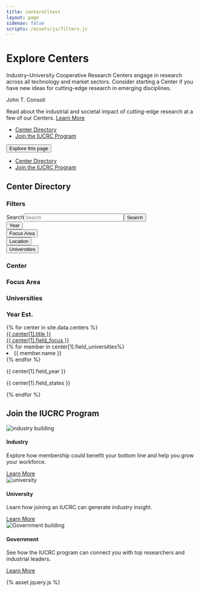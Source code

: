 ```yaml
---
title: centeralltest
layout: page
sidenav: false
scripts: /assets/js/filters.js
---
```


<div class="hero">
  <div id="interiorCarousel" class="carousel slide carousel--interior" data-ride="carousel" data-pause="false" data-interval="false">
    <div class="carousel-inner">
      <div class="carousel-item active">
        <div class="container">
          <div class="carousel__bg" style="background-image: url('/sites/default/files/2020-03/vr.jpg');"></div>
          <div class="carousel__content carousel__content--slant">
            <div class="carousel__text-cta">
              <h1>Explore Centers</h1>
              <p class="carousel__subtitle">Industry–University Cooperative Research Centers engage in research across all technology and market sectors. Consider starting a Center if you have new ideas for cutting-edge research in emerging disciplines.</p>
            </div>
          </div>
        </div>
        <div class="credit__wrapper">
          <p class="credit">John T. Consoli</p>
        </div>
      </div>
    </div>
  </div>
</div>
<div id="interiorCarouselText" class="carousel slide carousel--text carousel--interior" data-ride="carousel" data-pause="false" data-interval="false">
  <div class="carousel-inner">
    <div class="carousel-item active">
      <div class="container">
        <div class="carousel__content">
          <div class="carousel__text-cta">
            <p class="carousel__featured">               
              Read about the industrial and societal impact of cutting-edge research at a few of our Centers.
              <a class="usa-button btn-tertiary" href="/centers/achievements">Learn More</a>
            </p>
          </div>
        </div>
      </div>
    </div>
  </div>
</div>
<div class="stickybits-wrapper">
  <div class="secondary-nav" style="position: sticky;">
    <div class="container">
      <div class="secondary-nav__scrollspy">
        <ul class="nav">
          <li class="nav-item">
            <!-- INTEGRATOR: the href below should match that of the associated heading in the content block -->
            <a class="nav-link" href="#center-directory">Center Directory</a>
          </li>
          <li class="nav-item">
            <!-- INTEGRATOR: the href below should match that of the associated heading in the content block -->
            <a class="nav-link" href="#join-the-iucrc-program">Join the IUCRC Program</a>
          </li>
        </ul>
      </div>
      <div class="dropdown">
        <button class="dropdown-toggle" type="button" id="secondaryNavDropdown" data-toggle="dropdown" aria-haspopup="true" aria-expanded="false">Explore this page</button>
        <div class="dropdown-menu" aria-labelledby="secondaryNavDropdown">
          <ul class="nav">
            <li class="nav-item">
              <!-- INTEGRATOR: the href below should match that of the associated heading in the content block -->
              <a class="nav-link" href="#center-directory">Center Directory</a>
            </li>
            <li class="nav-item">
              <!-- INTEGRATOR: the href below should match that of the associated heading in the content block -->
              <a class="nav-link" href="#join-the-iucrc-program">Join the IUCRC Program</a>
            </li>
          </ul>
        </div>
      </div>
    </div>
  </div>
  <dir></dir>
  <div class="filters">
    <div class="container">
      <h2 id="center-directory"><span class="highlight">Center Directory</span></h2>
      <div class="filters__active">
        <ul>
        </ul>
      </div>
      <div class="row filters__row">
        <div class="col-12 col-lg-3">
          <div class="filters__sidebar">
            <form class=" ">
              <h3>Filters</h3>
              <div class=" usa-label">
                <div class="usa-search usa-search--small" role="search"><label class="usa-sr-only" for="search-field-small">Search</label><input type="text" id="search-fulltext" name="search_api_fulltext" value="" size="30" maxlength="128" class=" usa-input" placeholder="Search"><button class="usa-button" type="submit"><span class="usa-sr-only">Search</span></button></div>
              </div>
              <div class="usa-accordion">
                <div class="filters__section">
                  <button class="usa-accordion__button" aria-expanded="false" aria-controls="section2">Year</button>
                  <div class="usa-accordion__content" id="section2" hidden="">
                    <div class=" usa-label after">
                      <label for="edit-field-year" class="usa-label control-label">After</label>
                      <input type="text" id="edit-field-year" name="field_year" value="" size="30" maxlength="128" class=" usa-input">
                    </div>
                    <div class=" usa-label before">
                      <label for="edit-field-year-1" class="usa-label control-label">Before</label>
                      <input  type="text" id="edit-field-year-1" name="field_year_1" value="" size="30" maxlength="128" class=" usa-input">
                    </div>
                  </div>
                </div>
              </div>
              <div class="usa-accordion">
                <div class="filters__section">
                  <button class="usa-accordion__button" aria-expanded="false" aria-controls="section4">Focus Area</button>
                  <div class="usa-accordion__content usa-accordion__content--scrollable" id="section4" hidden="">
                    <fieldset data-drupal-selector="edit-field-focus" id="edit-field-focus--wrapper" class="fieldgroup      usa-fieldset">
                      <legend class="usa-legend">
                        <span class="usa-sr-only fieldset-legend">Focus</span>
                      </legend>
                      <div class="fieldset-wrapper">
                        <div id="edit-field-focus" class=" "><div class="">
                          <div class=" usa-label      checkbox">
                            <input data-drupal-selector="edit-field-focus-1" type="checkbox" id="edit-field-focus-1" name="field_focus[1]" value="1" class=" usa-checkbox__input advanced-electronics">
                            <label for="edit-field-focus-1" class="usa-checkbox__label control-label option">Advanced Electronics</label>
                          </div>
                          <div class=" usa-label      checkbox">
                            <input data-drupal-selector="edit-field-focus-2" type="checkbox" id="edit-field-focus-2" name="field_focus[2]" value="2" class=" usa-checkbox__input advanced-manufacturing">
                            <label for="edit-field-focus-2" class="usa-checkbox__label control-label option">Advanced Manufacturing</label>
                          </div>
                          <div class=" usa-label      checkbox">
                            <input data-drupal-selector="edit-field-focus-3" type="checkbox" id="edit-field-focus-3" name="field_focus[3]" value="3" class=" usa-checkbox__input advanced-materials">
                            <label for="edit-field-focus-3" class="usa-checkbox__label control-label option">Advanced Materials</label>
                          </div>
                          <div class=" usa-label      checkbox">
                            <input data-drupal-selector="edit-field-focus-4" type="checkbox" id="edit-field-focus-4" name="field_focus[4]" value="4" class=" usa-checkbox__input biotechnology">
                            <label for="edit-field-focus-4" class="usa-checkbox__label control-label option">Biotechnology</label>
                          </div>
                          <div class=" usa-label      checkbox">
                            <input data-drupal-selector="edit-field-focus-5" type="checkbox" id="edit-field-focus-5" name="field_focus[5]" value="5" class=" usa-checkbox__input civil-infrastructure-systems">
                            <label for="edit-field-focus-5" class="usa-checkbox__label control-label option">Civil Infrastructure Systems</label>
                          </div>
                          <div class=" usa-label      checkbox">
                            <input data-drupal-selector="edit-field-focus-6" type="checkbox" id="edit-field-focus-6" name="field_focus[6]" value="6" class=" usa-checkbox__input energy-and-environment">
                            <label for="edit-field-focus-6" class="usa-checkbox__label control-label option">Energy and Environment</label>
                          </div>
                          <div class=" usa-label      checkbox">
                            <input data-drupal-selector="edit-field-focus-7" type="checkbox" id="edit-field-focus-7" name="field_focus[7]" value="7" class=" usa-checkbox__input health-and-safety">
                            <label for="edit-field-focus-7" class="usa-checkbox__label control-label option">Health and Safety</label>
                          </div>
                          <div class=" usa-label      checkbox">
                            <input data-drupal-selector="edit-field-focus-8" type="checkbox" id="edit-field-focus-8" name="field_focus[8]" value="8" class=" usa-checkbox__input in,-communication-and-computing">
                            <label for="edit-field-focus-8" class="usa-checkbox__label control-label option">In, Communication and Computing</label>
                          </div>
                          <div class=" usa-label      checkbox">
                            <input data-drupal-selector="edit-field-focus-9" type="checkbox" id="edit-field-focus-9" name="field_focus[9]" value="9" class=" usa-checkbox__input sensing-and-in">
                            <label for="edit-field-focus-9" class="usa-checkbox__label control-label option">Sensing and In Systems</label>
                          </div>
                          <div class=" usa-label      checkbox">
                            <input data-drupal-selector="edit-field-focus-10" type="checkbox" id="edit-field-focus-10" name="field_focus[10]" value="10" class=" usa-checkbox__input system-design-and-simulation">
                            <label for="edit-field-focus-10" class="usa-checkbox__label control-label option">System Design and Simulation</label>
                          </div>
                        </div>
                      </div>
                    </div>
                  </fieldset>
                </div>
              </div>
            </div>
            <div class="usa-accordion">
              <div class="filters__section">
                <button class="usa-accordion__button" aria-expanded="false" aria-controls="section5">Location</button>
                <div class="usa-accordion__content usa-accordion__content--scrollable" id="section5" hidden="">
                  <fieldset data-drupal-selector="edit-field-states" id="edit-field-states--wrapper" class="fieldgroup      usa-fieldset">
                    <legend class="usa-legend">
                      <span class="usa-sr-only fieldset-legend">States</span>
                    </legend>
                    <div class="fieldset-wrapper">
                      <div id="edit-field-states" class=" "><div class="">
                        <div class=" usa-label      checkbox">
                          <input data-drupal-selector="edit-field-states-280" type="checkbox" id="edit-field-states-280" name="field_states[280]" value="280" class=" usa-checkbox__input ak">
                          <label for="edit-field-states-280" class="usa-checkbox__label control-label option">AK</label>
                        </div>
                        <div class=" usa-label      checkbox">
                          <input data-drupal-selector="edit-field-states-229" type="checkbox" id="edit-field-states-229" name="field_states[229]" value="229" class=" usa-checkbox__input al">
                          <label for="edit-field-states-229" class="usa-checkbox__label control-label option">AL</label>
                        </div>
                        <div class=" usa-label      checkbox">
                          <input data-drupal-selector="edit-field-states-281" type="checkbox" id="edit-field-states-281" name="field_states[281]" value="281" class=" usa-checkbox__input ar">
                          <label for="edit-field-states-281" class="usa-checkbox__label control-label option">AR</label>
                        </div>
                        <div class=" usa-label      checkbox">
                          <input data-drupal-selector="edit-field-states-231" type="checkbox" id="edit-field-states-231" name="field_states[231]" value="231" class=" usa-checkbox__input az">
                          <label for="edit-field-states-231" class="usa-checkbox__label control-label option">AZ</label>
                        </div>
                        <div class=" usa-label      checkbox">
                          <input data-drupal-selector="edit-field-states-233" type="checkbox" id="edit-field-states-233" name="field_states[233]" value="233" class=" usa-checkbox__input ca">
                          <label for="edit-field-states-233" class="usa-checkbox__label control-label option">CA</label>
                        </div>
                        <div class=" usa-label      checkbox">
                          <input data-drupal-selector="edit-field-states-234" type="checkbox" id="edit-field-states-234" name="field_states[234]" value="234" class=" usa-checkbox__input co">
                          <label for="edit-field-states-234" class="usa-checkbox__label control-label option">CO</label>
                        </div>
                        <div class=" usa-label      checkbox">
                          <input data-drupal-selector="edit-field-states-282" type="checkbox" id="edit-field-states-282" name="field_states[282]" value="282" class=" usa-checkbox__input ct">
                          <label for="edit-field-states-282" class="usa-checkbox__label control-label option">CT</label>
                        </div>
                        <div class=" usa-label      checkbox">
                          <input data-drupal-selector="edit-field-states-283" type="checkbox" id="edit-field-states-283" name="field_states[283]" value="283" class=" usa-checkbox__input dc">
                          <label for="edit-field-states-283" class="usa-checkbox__label control-label option">DC</label>
                        </div>
                        <div class=" usa-label      checkbox">
                          <input data-drupal-selector="edit-field-states-236" type="checkbox" id="edit-field-states-236" name="field_states[236]" value="236" class=" usa-checkbox__input de">
                          <label for="edit-field-states-236" class="usa-checkbox__label control-label option">DE</label>
                        </div>
                        <div class=" usa-label      checkbox">
                          <input data-drupal-selector="edit-field-states-237" type="checkbox" id="edit-field-states-237" name="field_states[237]" value="237" class=" usa-checkbox__input fl">
                          <label for="edit-field-states-237" class="usa-checkbox__label control-label option">FL</label>
                        </div>
                        <div class=" usa-label      checkbox">
                          <input data-drupal-selector="edit-field-states-238" type="checkbox" id="edit-field-states-238" name="field_states[238]" value="238" class=" usa-checkbox__input ga">
                          <label for="edit-field-states-238" class="usa-checkbox__label control-label option">GA</label>
                        </div>
                        <div class=" usa-label      checkbox">
                          <input data-drupal-selector="edit-field-states-239" type="checkbox" id="edit-field-states-239" name="field_states[239]" value="239" class=" usa-checkbox__input hi">
                          <label for="edit-field-states-239" class="usa-checkbox__label control-label option">HI</label>
                        </div>
                        <div class=" usa-label      checkbox">
                          <input data-drupal-selector="edit-field-states-243" type="checkbox" id="edit-field-states-243" name="field_states[243]" value="243" class=" usa-checkbox__input ia">
                          <label for="edit-field-states-243" class="usa-checkbox__label control-label option">IA</label>
                        </div>
                        <div class=" usa-label      checkbox">
                          <input data-drupal-selector="edit-field-states-240" type="checkbox" id="edit-field-states-240" name="field_states[240]" value="240" class=" usa-checkbox__input id">
                          <label for="edit-field-states-240" class="usa-checkbox__label control-label option">ID</label>
                        </div>
                        <div class=" usa-label      checkbox">
                          <input data-drupal-selector="edit-field-states-241" type="checkbox" id="edit-field-states-241" name="field_states[241]" value="241" class=" usa-checkbox__input il">
                          <label for="edit-field-states-241" class="usa-checkbox__label control-label option">IL</label>
                        </div>
                        <div class=" usa-label      checkbox">
                          <input data-drupal-selector="edit-field-states-242" type="checkbox" id="edit-field-states-242" name="field_states[242]" value="242" class=" usa-checkbox__input in">
                          <label for="edit-field-states-242" class="usa-checkbox__label control-label option">IN</label>
                        </div>
                        <div class=" usa-label      checkbox">
                          <input data-drupal-selector="edit-field-states-244" type="checkbox" id="edit-field-states-244" name="field_states[244]" value="244" class=" usa-checkbox__input ks">
                          <label for="edit-field-states-244" class="usa-checkbox__label control-label option">KS</label>
                        </div>
                        <div class=" usa-label      checkbox">
                          <input data-drupal-selector="edit-field-states-245" type="checkbox" id="edit-field-states-245" name="field_states[245]" value="245" class=" usa-checkbox__input ky">
                          <label for="edit-field-states-245" class="usa-checkbox__label control-label option">KY</label>
                        </div>
                        <div class=" usa-label      checkbox">
                          <input data-drupal-selector="edit-field-states-246" type="checkbox" id="edit-field-states-246" name="field_states[246]" value="246" class=" usa-checkbox__input la">
                          <label for="edit-field-states-246" class="usa-checkbox__label control-label option">LA</label>
                        </div>
                        <div class=" usa-label      checkbox">
                          <input data-drupal-selector="edit-field-states-249" type="checkbox" id="edit-field-states-249" name="field_states[249]" value="249" class=" usa-checkbox__input ma">
                          <label for="edit-field-states-249" class="usa-checkbox__label control-label option">MA</label>
                        </div>
                        <div class=" usa-label      checkbox">
                          <input data-drupal-selector="edit-field-states-248" type="checkbox" id="edit-field-states-248" name="field_states[248]" value="248" class=" usa-checkbox__input md">
                          <label for="edit-field-states-248" class="usa-checkbox__label control-label option">MD</label>
                        </div>
                        <div class=" usa-label      checkbox">
                          <input data-drupal-selector="edit-field-states-247" type="checkbox" id="edit-field-states-247" name="field_states[247]" value="247" class=" usa-checkbox__input me">
                          <label for="edit-field-states-247" class="usa-checkbox__label control-label option">ME</label>
                        </div>
                        <div class=" usa-label      checkbox">
                          <input data-drupal-selector="edit-field-states-250" type="checkbox" id="edit-field-states-250" name="field_states[250]" value="250" class=" usa-checkbox__input mi">
                          <label for="edit-field-states-250" class="usa-checkbox__label control-label option">MI</label>
                        </div>
                        <div class=" usa-label      checkbox">
                          <input data-drupal-selector="edit-field-states-251" type="checkbox" id="edit-field-states-251" name="field_states[251]" value="251" class=" usa-checkbox__input mn">
                          <label for="edit-field-states-251" class="usa-checkbox__label control-label option">MN</label>
                        </div>
                        <div class=" usa-label      checkbox">
                          <input data-drupal-selector="edit-field-states-253" type="checkbox" id="edit-field-states-253" name="field_states[253]" value="253" class=" usa-checkbox__input mo">
                          <label for="edit-field-states-253" class="usa-checkbox__label control-label option">MO</label>
                        </div>
                        <div class=" usa-label      checkbox">
                          <input data-drupal-selector="edit-field-states-252" type="checkbox" id="edit-field-states-252" name="field_states[252]" value="252" class=" usa-checkbox__input ms">
                          <label for="edit-field-states-252" class="usa-checkbox__label control-label option">MS</label>
                        </div>
                        <div class=" usa-label      checkbox">
                          <input data-drupal-selector="edit-field-states-254" type="checkbox" id="edit-field-states-254" name="field_states[254]" value="254" class=" usa-checkbox__input mt">
                          <label for="edit-field-states-254" class="usa-checkbox__label control-label option">MT</label>
                        </div>
                        <div class=" usa-label      checkbox">
                          <input data-drupal-selector="edit-field-states-261" type="checkbox" id="edit-field-states-261" name="field_states[261]" value="261" class=" usa-checkbox__input nc">
                          <label for="edit-field-states-261" class="usa-checkbox__label control-label option">NC</label>
                        </div>
                        <div class=" usa-label      checkbox">
                          <input data-drupal-selector="edit-field-states-262" type="checkbox" id="edit-field-states-262" name="field_states[262]" value="262" class=" usa-checkbox__input nd">
                          <label for="edit-field-states-262" class="usa-checkbox__label control-label option">ND</label>
                        </div>
                        <div class=" usa-label      checkbox">
                          <input data-drupal-selector="edit-field-states-255" type="checkbox" id="edit-field-states-255" name="field_states[255]" value="255" class=" usa-checkbox__input ne">
                          <label for="edit-field-states-255" class="usa-checkbox__label control-label option">NE</label>
                        </div>
                        <div class=" usa-label      checkbox">
                          <input data-drupal-selector="edit-field-states-257" type="checkbox" id="edit-field-states-257" name="field_states[257]" value="257" class=" usa-checkbox__input nh">
                          <label for="edit-field-states-257" class="usa-checkbox__label control-label option">NH</label>
                        </div>
                        <div class=" usa-label      checkbox">
                          <input data-drupal-selector="edit-field-states-258" type="checkbox" id="edit-field-states-258" name="field_states[258]" value="258" class=" usa-checkbox__input nj">
                          <label for="edit-field-states-258" class="usa-checkbox__label control-label option">NJ</label>
                        </div>
                        <div class=" usa-label      checkbox">
                          <input data-drupal-selector="edit-field-states-259" type="checkbox" id="edit-field-states-259" name="field_states[259]" value="259" class=" usa-checkbox__input nm">
                          <label for="edit-field-states-259" class="usa-checkbox__label control-label option">NM</label>
                        </div>
                        <div class=" usa-label      checkbox">
                          <input data-drupal-selector="edit-field-states-256" type="checkbox" id="edit-field-states-256" name="field_states[256]" value="256" class=" usa-checkbox__input nv">
                          <label for="edit-field-states-256" class="usa-checkbox__label control-label option">NV</label>
                        </div>
                        <div class=" usa-label      checkbox">
                          <input data-drupal-selector="edit-field-states-260" type="checkbox" id="edit-field-states-260" name="field_states[260]" value="260" class=" usa-checkbox__input ny">
                          <label for="edit-field-states-260" class="usa-checkbox__label control-label option">NY</label>
                        </div>
                        <div class=" usa-label      checkbox">
                          <input data-drupal-selector="edit-field-states-263" type="checkbox" id="edit-field-states-263" name="field_states[263]" value="263" class=" usa-checkbox__input oh">
                          <label for="edit-field-states-263" class="usa-checkbox__label control-label option">OH</label>
                        </div>
                        <div class=" usa-label      checkbox">
                          <input data-drupal-selector="edit-field-states-264" type="checkbox" id="edit-field-states-264" name="field_states[264]" value="264" class=" usa-checkbox__input ok">
                          <label for="edit-field-states-264" class="usa-checkbox__label control-label option">OK</label>
                        </div>
                        <div class=" usa-label      checkbox">
                          <input data-drupal-selector="edit-field-states-265" type="checkbox" id="edit-field-states-265" name="field_states[265]" value="265" class=" usa-checkbox__input or">
                          <label for="edit-field-states-265" class="usa-checkbox__label control-label option">OR</label>
                        </div>
                        <div class=" usa-label      checkbox">
                          <input data-drupal-selector="edit-field-states-266" type="checkbox" id="edit-field-states-266" name="field_states[266]" value="266" class=" usa-checkbox__input pa">
                          <label for="edit-field-states-266" class="usa-checkbox__label control-label option">PA</label>
                        </div>
                        <div class=" usa-label      checkbox">
                          <input data-drupal-selector="edit-field-states-267" type="checkbox" id="edit-field-states-267" name="field_states[267]" value="267" class=" usa-checkbox__input ri">
                          <label for="edit-field-states-267" class="usa-checkbox__label control-label option">RI</label>
                        </div>
                        <div class=" usa-label      checkbox">
                          <input data-drupal-selector="edit-field-states-268" type="checkbox" id="edit-field-states-268" name="field_states[268]" value="268" class=" usa-checkbox__input sc">
                          <label for="edit-field-states-268" class="usa-checkbox__label control-label option">SC</label>
                        </div>
                        <div class=" usa-label      checkbox">
                          <input data-drupal-selector="edit-field-states-269" type="checkbox" id="edit-field-states-269" name="field_states[269]" value="269" class=" usa-checkbox__input sd">
                          <label for="edit-field-states-269" class="usa-checkbox__label control-label option">SD</label>
                        </div>
                        <div class=" usa-label      checkbox">
                          <input data-drupal-selector="edit-field-states-270" type="checkbox" id="edit-field-states-270" name="field_states[270]" value="270" class=" usa-checkbox__input tn">
                          <label for="edit-field-states-270" class="usa-checkbox__label control-label option">TN</label>
                        </div>
                        <div class=" usa-label      checkbox">
                          <input data-drupal-selector="edit-field-states-271" type="checkbox" id="edit-field-states-271" name="field_states[271]" value="271" class=" usa-checkbox__input tx">
                          <label for="edit-field-states-271" class="usa-checkbox__label control-label option">TX</label>
                        </div>
                        <div class=" usa-label      checkbox">
                          <input data-drupal-selector="edit-field-states-272" type="checkbox" id="edit-field-states-272" name="field_states[272]" value="272" class=" usa-checkbox__input ut">
                          <label for="edit-field-states-272" class="usa-checkbox__label control-label option">UT</label>
                        </div>
                        <div class=" usa-label      checkbox">
                          <input data-drupal-selector="edit-field-states-274" type="checkbox" id="edit-field-states-274" name="field_states[274]" value="274" class=" usa-checkbox__input va">
                          <label for="edit-field-states-274" class="usa-checkbox__label control-label option">VA</label>
                        </div>
                        <div class=" usa-label      checkbox">
                          <input data-drupal-selector="edit-field-states-273" type="checkbox" id="edit-field-states-273" name="field_states[273]" value="273" class=" usa-checkbox__input vt">
                          <label for="edit-field-states-273" class="usa-checkbox__label control-label option">VT</label>
                        </div>
                        <div class=" usa-label      checkbox">
                          <input data-drupal-selector="edit-field-states-275" type="checkbox" id="edit-field-states-275" name="field_states[275]" value="275" class=" usa-checkbox__input wa">
                          <label for="edit-field-states-275" class="usa-checkbox__label control-label option">WA</label>
                        </div>
                        <div class=" usa-label      checkbox">
                          <input data-drupal-selector="edit-field-states-277" type="checkbox" id="edit-field-states-277" name="field_states[277]" value="277" class=" usa-checkbox__input wi">
                          <label for="edit-field-states-277" class="usa-checkbox__label control-label option">WI</label>
                        </div>
                        <div class=" usa-label      checkbox">
                          <input data-drupal-selector="edit-field-states-276" type="checkbox" id="edit-field-states-276" name="field_states[276]" value="276" class=" usa-checkbox__input wv">
                          <label for="edit-field-states-276" class="usa-checkbox__label control-label option">WV</label>
                        </div>
                        <div class=" usa-label  checkbox">
                          <input type="checkbox" name="wyoming" class="usa-checkbox__input wy">
                          <label for="edit-field-states-278" class="usa-checkbox__label control-label option">WY</label>
                        </div>
                      </div>
                    </div>
                  </div>
                </fieldset>
              </div>
            </div>
          </div>
          <div class="usa-accordion">
            <div class="filters__section">
              <button class="usa-accordion__button" aria-expanded="false" aria-controls="section6">Universities</button>
              <div class="usa-accordion__content usa-accordion__content--scrollable" id="section6" hidden="">
                <fieldset data-drupal-selector="edit-field-universities" id="edit-field-universities--wrapper" class="fieldgroup      usa-fieldset">
                  <legend class="usa-legend">
                    <span class="usa-sr-only fieldset-legend">Universities</span>
                  </legend>
                  <div class="fieldset-wrapper">
                    <div id="edit-field-universities" class=" "><div class="">
                      <div class=" usa-label      checkbox">
                        <input data-drupal-selector="edit-field-universities-11" type="checkbox" id="edit-field-universities-11" name="field_universities[11]" value="11" class=" usa-checkbox__input arizona-state-university">
                        <label for="edit-field-universities-11" class="usa-checkbox__label control-label option">Arizona State University</label>
                      </div>
                      <div class=" usa-label      checkbox">
                        <input data-drupal-selector="edit-field-universities-12" type="checkbox" id="edit-field-universities-12" name="field_universities[12]" value="12" class=" usa-checkbox__input auburn-university">
                        <label for="edit-field-universities-12" class="usa-checkbox__label control-label option">Auburn University</label>
                      </div>
                      <div class=" usa-label      checkbox">
                        <input data-drupal-selector="edit-field-universities-13" type="checkbox" id="edit-field-universities-13" name="field_universities[13]" value="13" class=" usa-checkbox__input ball-state-university">
                        <label for="edit-field-universities-13" class="usa-checkbox__label control-label option">Ball State University</label>
                      </div>
                      <div class=" usa-label      checkbox">
                        <input data-drupal-selector="edit-field-universities-14" type="checkbox" id="edit-field-universities-14" name="field_universities[14]" value="14" class=" usa-checkbox__input binghamton-university">
                        <label for="edit-field-universities-14" class="usa-checkbox__label control-label option">Binghamton University</label>
                      </div>
                      <div class=" usa-label      checkbox">
                        <input data-drupal-selector="edit-field-universities-15" type="checkbox" id="edit-field-universities-15" name="field_universities[15]" value="15" class=" usa-checkbox__input boston-university">
                        <label for="edit-field-universities-15" class="usa-checkbox__label control-label option">Boston University</label>
                      </div>
                      <div class=" usa-label      checkbox">
                        <input data-drupal-selector="edit-field-universities-16" type="checkbox" id="edit-field-universities-16" name="field_universities[16]" value="16" class=" usa-checkbox__input brigham-young-university">
                        <label for="edit-field-universities-16" class="usa-checkbox__label control-label option">Brigham Young University</label>
                      </div>
                      <div class=" usa-label      checkbox">
                        <input data-drupal-selector="edit-field-universities-17" type="checkbox" id="edit-field-universities-17" name="field_universities[17]" value="17" class=" usa-checkbox__input california-institute-of-technology">
                        <label for="edit-field-universities-17" class="usa-checkbox__label control-label option">California Institute of Technology</label>
                      </div>
                      <div class=" usa-label      checkbox">
                        <input data-drupal-selector="edit-field-universities-18" type="checkbox" id="edit-field-universities-18" name="field_universities[18]" value="18" class=" usa-checkbox__input catholic-university-of-america">
                        <label for="edit-field-universities-18" class="usa-checkbox__label control-label option">Catholic University of America</label>
                      </div>
                      <div class=" usa-label      checkbox">
                        <input data-drupal-selector="edit-field-universities-19" type="checkbox" id="edit-field-universities-19" name="field_universities[19]" value="19" class=" usa-checkbox__input children's-hospital-of-philadelphia">
                        <label for="edit-field-universities-19" class="usa-checkbox__label control-label option">Children's Hospital of Philadelphia</label>
                      </div>
                      <div class=" usa-label      checkbox">
                        <input data-drupal-selector="edit-field-universities-20" type="checkbox" id="edit-field-universities-20" name="field_universities[20]" value="20" class=" usa-checkbox__input city-college-of-new-york">
                        <label for="edit-field-universities-20" class="usa-checkbox__label control-label option">City College of New York</label>
                      </div>
                      <div class=" usa-label      checkbox">
                        <input data-drupal-selector="edit-field-universities-21" type="checkbox" id="edit-field-universities-21" name="field_universities[21]" value="21" class=" usa-checkbox__input clarkson-university">
                        <label for="edit-field-universities-21" class="usa-checkbox__label control-label option">Clarkson University</label>
                      </div>
                      <div class=" usa-label      checkbox">
                        <input data-drupal-selector="edit-field-universities-22" type="checkbox" id="edit-field-universities-22" name="field_universities[22]" value="22" class=" usa-checkbox__input clemson-university">
                        <label for="edit-field-universities-22" class="usa-checkbox__label control-label option">Clemson University</label>
                      </div>
                      <div class=" usa-label      checkbox">
                        <input data-drupal-selector="edit-field-universities-23" type="checkbox" id="edit-field-universities-23" name="field_universities[23]" value="23" class=" usa-checkbox__input colorado-school-of-mines">
                        <label for="edit-field-universities-23" class="usa-checkbox__label control-label option">Colorado School of Mines</label>
                      </div>
                      <div class=" usa-label      checkbox">
                        <input data-drupal-selector="edit-field-universities-24" type="checkbox" id="edit-field-universities-24" name="field_universities[24]" value="24" class=" usa-checkbox__input colorado-state-university">
                        <label for="edit-field-universities-24" class="usa-checkbox__label control-label option">Colorado State University</label>
                      </div>
                      <div class=" usa-label      checkbox">
                        <input data-drupal-selector="edit-field-universities-25" type="checkbox" id="edit-field-universities-25" name="field_universities[25]" value="25" class=" usa-checkbox__input columbia-university">
                        <label for="edit-field-universities-25" class="usa-checkbox__label control-label option">Columbia University</label>
                      </div>
                      <div class=" usa-label      checkbox">
                        <input data-drupal-selector="edit-field-universities-26" type="checkbox" id="edit-field-universities-26" name="field_universities[26]" value="26" class=" usa-checkbox__input cornell-university">
                        <label for="edit-field-universities-26" class="usa-checkbox__label control-label option">Cornell University</label>
                      </div>
                      <div class=" usa-label      checkbox">
                        <input data-drupal-selector="edit-field-universities-27" type="checkbox" id="edit-field-universities-27" name="field_universities[27]" value="27" class=" usa-checkbox__input dartmouth-university">
                        <label for="edit-field-universities-27" class="usa-checkbox__label control-label option">Dartmouth University</label>
                      </div>
                      <div class=" usa-label      checkbox">
                        <input data-drupal-selector="edit-field-universities-28" type="checkbox" id="edit-field-universities-28" name="field_universities[28]" value="28" class=" usa-checkbox__input drexel-university">
                        <label for="edit-field-universities-28" class="usa-checkbox__label control-label option">Drexel University</label>
                      </div>
                      <div class=" usa-label      checkbox">
                        <input data-drupal-selector="edit-field-universities-29" type="checkbox" id="edit-field-universities-29" name="field_universities[29]" value="29" class=" usa-checkbox__input dubna-international-university">
                        <label for="edit-field-universities-29" class="usa-checkbox__label control-label option">Dubna International University</label>
                      </div>
                      <div class=" usa-label      checkbox">
                        <input data-drupal-selector="edit-field-universities-30" type="checkbox" id="edit-field-universities-30" name="field_universities[30]" value="30" class=" usa-checkbox__input duke-university">
                        <label for="edit-field-universities-30" class="usa-checkbox__label control-label option">Duke University</label>
                      </div>
                      <div class=" usa-label      checkbox">
                        <input data-drupal-selector="edit-field-universities-31" type="checkbox" id="edit-field-universities-31" name="field_universities[31]" value="31" class=" usa-checkbox__input florida-atlantic-university">
                        <label for="edit-field-universities-31" class="usa-checkbox__label control-label option">Florida Atlantic University</label>
                      </div>
                      <div class=" usa-label      checkbox">
                        <input data-drupal-selector="edit-field-universities-32" type="checkbox" id="edit-field-universities-32" name="field_universities[32]" value="32" class=" usa-checkbox__input florida-international-university">
                        <label for="edit-field-universities-32" class="usa-checkbox__label control-label option">Florida International University</label>
                      </div>
                      <div class=" usa-label      checkbox">
                        <input data-drupal-selector="edit-field-universities-33" type="checkbox" id="edit-field-universities-33" name="field_universities[33]" value="33" class=" usa-checkbox__input george-mason-university">
                        <label for="edit-field-universities-33" class="usa-checkbox__label control-label option">George Mason University</label>
                      </div>
                      <div class=" usa-label      checkbox">
                        <input data-drupal-selector="edit-field-universities-35" type="checkbox" id="edit-field-universities-35" name="field_universities[35]" value="35" class=" usa-checkbox__input georgetown-university">
                        <label for="edit-field-universities-35" class="usa-checkbox__label control-label option">Georgetown University</label>
                      </div>
                      <div class=" usa-label      checkbox">
                        <input data-drupal-selector="edit-field-universities-34" type="checkbox" id="edit-field-universities-34" name="field_universities[34]" value="34" class=" usa-checkbox__input george-washington-university">
                        <label for="edit-field-universities-34" class="usa-checkbox__label control-label option">George Washington University</label>
                      </div>
                      <div class=" usa-label      checkbox">
                        <input data-drupal-selector="edit-field-universities-36" type="checkbox" id="edit-field-universities-36" name="field_universities[36]" value="36" class=" usa-checkbox__input georgia-institute-of-technology">
                        <label for="edit-field-universities-36" class="usa-checkbox__label control-label option">Georgia Institute of Technology</label>
                      </div>
                      <div class=" usa-label      checkbox">
                        <input data-drupal-selector="edit-field-universities-37" type="checkbox" id="edit-field-universities-37" name="field_universities[37]" value="37" class=" usa-checkbox__input harvard-university">
                        <label for="edit-field-universities-37" class="usa-checkbox__label control-label option">Harvard University</label>
                      </div>
                      <div class=" usa-label      checkbox">
                        <input data-drupal-selector="edit-field-universities-38" type="checkbox" id="edit-field-universities-38" name="field_universities[38]" value="38" class=" usa-checkbox__input howard-university">
                        <label for="edit-field-universities-38" class="usa-checkbox__label control-label option">Howard University</label>
                      </div>
                      <div class=" usa-label      checkbox">
                        <input data-drupal-selector="edit-field-universities-39" type="checkbox" id="edit-field-universities-39" name="field_universities[39]" value="39" class=" usa-checkbox__input indiana-university">
                        <label for="edit-field-universities-39" class="usa-checkbox__label control-label option">Indiana University</label>
                      </div>
                      <div class=" usa-label      checkbox">
                        <input data-drupal-selector="edit-field-universities-40" type="checkbox" id="edit-field-universities-40" name="field_universities[40]" value="40" class=" usa-checkbox__input iowa-state-university">
                        <label for="edit-field-universities-40" class="usa-checkbox__label control-label option">Iowa State University</label>
                      </div>
                      <div class=" usa-label      checkbox">
                        <input data-drupal-selector="edit-field-universities-41" type="checkbox" id="edit-field-universities-41" name="field_universities[41]" value="41" class=" usa-checkbox__input johns-hopkins-university">
                        <label for="edit-field-universities-41" class="usa-checkbox__label control-label option">Johns Hopkins University</label>
                      </div>
                      <div class=" usa-label      checkbox">
                        <input data-drupal-selector="edit-field-universities-42" type="checkbox" id="edit-field-universities-42" name="field_universities[42]" value="42" class=" usa-checkbox__input kansas-state-university">
                        <label for="edit-field-universities-42" class="usa-checkbox__label control-label option">Kansas State University</label>
                      </div>
                      <div class=" usa-label      checkbox">
                        <input data-drupal-selector="edit-field-universities-43" type="checkbox" id="edit-field-universities-43" name="field_universities[43]" value="43" class=" usa-checkbox__input katholieke-universiteit-leuven">
                        <label for="edit-field-universities-43" class="usa-checkbox__label control-label option">Katholieke Universiteit Leuven</label>
                      </div>
                      <div class=" usa-label      checkbox">
                        <input data-drupal-selector="edit-field-universities-44" type="checkbox" id="edit-field-universities-44" name="field_universities[44]" value="44" class=" usa-checkbox__input lehigh-university">
                        <label for="edit-field-universities-44" class="usa-checkbox__label control-label option">Lehigh University</label>
                      </div>
                      <div class=" usa-label      checkbox">
                        <input data-drupal-selector="edit-field-universities-45" type="checkbox" id="edit-field-universities-45" name="field_universities[45]" value="45" class=" usa-checkbox__input marquette-university">
                        <label for="edit-field-universities-45" class="usa-checkbox__label control-label option">Marquette University</label>
                      </div>
                      <div class=" usa-label      checkbox">
                        <input data-drupal-selector="edit-field-universities-46" type="checkbox" id="edit-field-universities-46" name="field_universities[46]" value="46" class=" usa-checkbox__input michigan-state-university">
                        <label for="edit-field-universities-46" class="usa-checkbox__label control-label option">Michigan State University</label>
                      </div>
                      <div class=" usa-label      checkbox">
                        <input data-drupal-selector="edit-field-universities-47" type="checkbox" id="edit-field-universities-47" name="field_universities[47]" value="47" class=" usa-checkbox__input michigan-technological-university">
                        <label for="edit-field-universities-47" class="usa-checkbox__label control-label option">Michigan Technological University</label>
                      </div>
                      <div class=" usa-label      checkbox">
                        <input data-drupal-selector="edit-field-universities-48" type="checkbox" id="edit-field-universities-48" name="field_universities[48]" value="48" class=" usa-checkbox__input missouri-university-of-science-&amp;amp;-technology">
                        <label for="edit-field-universities-48" class="usa-checkbox__label control-label option">Missouri University of Science &amp; Technology</label>
                      </div>
                      <div class=" usa-label      checkbox">
                        <input data-drupal-selector="edit-field-universities-49" type="checkbox" id="edit-field-universities-49" name="field_universities[49]" value="49" class=" usa-checkbox__input new-jersey-institute-of-technology">
                        <label for="edit-field-universities-49" class="usa-checkbox__label control-label option">New Jersey Institute of Technology</label>
                      </div>
                      <div class=" usa-label      checkbox">
                        <input data-drupal-selector="edit-field-universities-50" type="checkbox" id="edit-field-universities-50" name="field_universities[50]" value="50" class=" usa-checkbox__input north-carolina-state-university">
                        <label for="edit-field-universities-50" class="usa-checkbox__label control-label option">North Carolina State University</label>
                      </div>
                      <div class=" usa-label      checkbox">
                        <input data-drupal-selector="edit-field-universities-51" type="checkbox" id="edit-field-universities-51" name="field_universities[51]" value="51" class=" usa-checkbox__input north-dakota-state-university">
                        <label for="edit-field-universities-51" class="usa-checkbox__label control-label option">North Dakota State University</label>
                      </div>
                      <div class=" usa-label      checkbox">
                        <input data-drupal-selector="edit-field-universities-52" type="checkbox" id="edit-field-universities-52" name="field_universities[52]" value="52" class=" usa-checkbox__input northeastern-university">
                        <label for="edit-field-universities-52" class="usa-checkbox__label control-label option">Northeastern University</label>
                      </div>
                      <div class=" usa-label      checkbox">
                        <input data-drupal-selector="edit-field-universities-53" type="checkbox" id="edit-field-universities-53" name="field_universities[53]" value="53" class=" usa-checkbox__input northwestern-university">
                        <label for="edit-field-universities-53" class="usa-checkbox__label control-label option">Northwestern University</label>
                      </div>
                      <div class=" usa-label      checkbox">
                        <input data-drupal-selector="edit-field-universities-54" type="checkbox" id="edit-field-universities-54" name="field_universities[54]" value="54" class=" usa-checkbox__input ohio-state-university">
                        <label for="edit-field-universities-54" class="usa-checkbox__label control-label option">Ohio State University</label>
                      </div>
                      <div class=" usa-label      checkbox">
                        <input data-drupal-selector="edit-field-universities-55" type="checkbox" id="edit-field-universities-55" name="field_universities[55]" value="55" class=" usa-checkbox__input ohio-university">
                        <label for="edit-field-universities-55" class="usa-checkbox__label control-label option">Ohio University</label>
                      </div>
                      <div class=" usa-label      checkbox">
                        <input data-drupal-selector="edit-field-universities-56" type="checkbox" id="edit-field-universities-56" name="field_universities[56]" value="56" class=" usa-checkbox__input oregon-state-university">
                        <label for="edit-field-universities-56" class="usa-checkbox__label control-label option">Oregon State University</label>
                      </div>
                      <div class=" usa-label      checkbox">
                        <input data-drupal-selector="edit-field-universities-57" type="checkbox" id="edit-field-universities-57" name="field_universities[57]" value="57" class=" usa-checkbox__input pennsylvania-state-university">
                        <label for="edit-field-universities-57" class="usa-checkbox__label control-label option">Pennsylvania State University</label>
                      </div>
                      <div class=" usa-label      checkbox">
                        <input data-drupal-selector="edit-field-universities-58" type="checkbox" id="edit-field-universities-58" name="field_universities[58]" value="58" class=" usa-checkbox__input purdue-university">
                        <label for="edit-field-universities-58" class="usa-checkbox__label control-label option">Purdue University</label>
                      </div>
                      <div class=" usa-label      checkbox">
                        <input data-drupal-selector="edit-field-universities-59" type="checkbox" id="edit-field-universities-59" name="field_universities[59]" value="59" class=" usa-checkbox__input rice-university">
                        <label for="edit-field-universities-59" class="usa-checkbox__label control-label option">Rice University</label>
                      </div>
                      <div class=" usa-label      checkbox">
                        <input data-drupal-selector="edit-field-universities-60" type="checkbox" id="edit-field-universities-60" name="field_universities[60]" value="60" class=" usa-checkbox__input rutgers-university">
                        <label for="edit-field-universities-60" class="usa-checkbox__label control-label option">Rutgers University</label>
                      </div>
                      <div class=" usa-label      checkbox">
                        <input data-drupal-selector="edit-field-universities-61" type="checkbox" id="edit-field-universities-61" name="field_universities[61]" value="61" class=" usa-checkbox__input rutgers-university,-newark">
                        <label for="edit-field-universities-61" class="usa-checkbox__label control-label option">Rutgers University, Newark</label>
                      </div>
                      <div class=" usa-label      checkbox">
                        <input data-drupal-selector="edit-field-universities-62" type="checkbox" id="edit-field-universities-62" name="field_universities[62]" value="62" class=" usa-checkbox__input southern-illinois-university,-carbondale">
                        <label for="edit-field-universities-62" class="usa-checkbox__label control-label option">Southern Illinois University, Carbondale</label>
                      </div>
                      <div class=" usa-label      checkbox">
                        <input data-drupal-selector="edit-field-universities-63" type="checkbox" id="edit-field-universities-63" name="field_universities[63]" value="63" class=" usa-checkbox__input southern-methodist-university">
                        <label for="edit-field-universities-63" class="usa-checkbox__label control-label option">Southern Methodist University</label>
                      </div>
                      <div class=" usa-label      checkbox">
                        <input data-drupal-selector="edit-field-universities-64" type="checkbox" id="edit-field-universities-64" name="field_universities[64]" value="64" class=" usa-checkbox__input stony-brook-university">
                        <label for="edit-field-universities-64" class="usa-checkbox__label control-label option">Stony Brook University</label>
                      </div>
                      <div class=" usa-label      checkbox">
                        <input data-drupal-selector="edit-field-universities-146" type="checkbox" id="edit-field-universities-146" name="field_universities[146]" value="146" class=" usa-checkbox__input syracuse-university">
                        <label for="edit-field-universities-146" class="usa-checkbox__label control-label option">Syracuse University</label>
                      </div>
                      <div class=" usa-label      checkbox">
                        <input data-drupal-selector="edit-field-universities-65" type="checkbox" id="edit-field-universities-65" name="field_universities[65]" value="65" class=" usa-checkbox__input tampere-university">
                        <label for="edit-field-universities-65" class="usa-checkbox__label control-label option">Tampere University</label>
                      </div>
                      <div class=" usa-label      checkbox">
                        <input data-drupal-selector="edit-field-universities-66" type="checkbox" id="edit-field-universities-66" name="field_universities[66]" value="66" class=" usa-checkbox__input temple-university">
                        <label for="edit-field-universities-66" class="usa-checkbox__label control-label option">Temple University</label>
                      </div>
                      <div class=" usa-label      checkbox">
                        <input data-drupal-selector="edit-field-universities-67" type="checkbox" id="edit-field-universities-67" name="field_universities[67]" value="67" class=" usa-checkbox__input texas-a&amp;amp;m-university">
                        <label for="edit-field-universities-67" class="usa-checkbox__label control-label option">Texas A&amp;M University</label>
                      </div>
                      <div class=" usa-label      checkbox">
                        <input data-drupal-selector="edit-field-universities-68" type="checkbox" id="edit-field-universities-68" name="field_universities[68]" value="68" class=" usa-checkbox__input texas-a&amp;amp;m-university,-central-texas">
                        <label for="edit-field-universities-68" class="usa-checkbox__label control-label option">Texas A&amp;M University, Central Texas</label>
                      </div>
                      <div class=" usa-label      checkbox">
                        <input data-drupal-selector="edit-field-universities-69" type="checkbox" id="edit-field-universities-69" name="field_universities[69]" value="69" class=" usa-checkbox__input texas-tech-university">
                        <label for="edit-field-universities-69" class="usa-checkbox__label control-label option">Texas Tech University</label>
                      </div>
                      <div class=" usa-label      checkbox">
                        <input data-drupal-selector="edit-field-universities-70" type="checkbox" id="edit-field-universities-70" name="field_universities[70]" value="70" class=" usa-checkbox__input university-at-buffalo">
                        <label for="edit-field-universities-70" class="usa-checkbox__label control-label option">University at Buffalo</label>
                      </div>
                      <div class=" usa-label      checkbox">
                        <input data-drupal-selector="edit-field-universities-71" type="checkbox" id="edit-field-universities-71" name="field_universities[71]" value="71" class=" usa-checkbox__input university-of-akron">
                        <label for="edit-field-universities-71" class="usa-checkbox__label control-label option">University of Akron</label>
                      </div>
                      <div class=" usa-label      checkbox">
                        <input data-drupal-selector="edit-field-universities-72" type="checkbox" id="edit-field-universities-72" name="field_universities[72]" value="72" class=" usa-checkbox__input university-of-alabama">
                        <label for="edit-field-universities-72" class="usa-checkbox__label control-label option">University of Alabama</label>
                      </div>
                      <div class=" usa-label      checkbox">
                        <input data-drupal-selector="edit-field-universities-73" type="checkbox" id="edit-field-universities-73" name="field_universities[73]" value="73" class=" usa-checkbox__input university-of-arizona">
                        <label for="edit-field-universities-73" class="usa-checkbox__label control-label option">University of Arizona</label>
                      </div>
                      <div class=" usa-label      checkbox">
                        <input data-drupal-selector="edit-field-universities-74" type="checkbox" id="edit-field-universities-74" name="field_universities[74]" value="74" class=" usa-checkbox__input university-of-arkansas">
                        <label for="edit-field-universities-74" class="usa-checkbox__label control-label option">University of Arkansas</label>
                      </div>
                      <div class=" usa-label      checkbox">
                        <input data-drupal-selector="edit-field-universities-75" type="checkbox" id="edit-field-universities-75" name="field_universities[75]" value="75" class=" usa-checkbox__input university-of-arkansas,-fayetteville">
                        <label for="edit-field-universities-75" class="usa-checkbox__label control-label option">University of Arkansas, Fayetteville</label>
                      </div>
                      <div class=" usa-label      checkbox">
                        <input data-drupal-selector="edit-field-universities-76" type="checkbox" id="edit-field-universities-76" name="field_universities[76]" value="76" class=" usa-checkbox__input university-of-california,-berkeley">
                        <label for="edit-field-universities-76" class="usa-checkbox__label control-label option">University of California, Berkeley</label>
                      </div>
                      <div class=" usa-label      checkbox">
                        <input data-drupal-selector="edit-field-universities-77" type="checkbox" id="edit-field-universities-77" name="field_universities[77]" value="77" class=" usa-checkbox__input university-of-california,-davis">
                        <label for="edit-field-universities-77" class="usa-checkbox__label control-label option">University of California, Davis</label>
                      </div>
                      <div class=" usa-label      checkbox">
                        <input data-drupal-selector="edit-field-universities-78" type="checkbox" id="edit-field-universities-78" name="field_universities[78]" value="78" class=" usa-checkbox__input university-of-california,-irvine">
                        <label for="edit-field-universities-78" class="usa-checkbox__label control-label option">University of California, Irvine</label>
                      </div>
                      <div class=" usa-label      checkbox">
                        <input data-drupal-selector="edit-field-universities-79" type="checkbox" id="edit-field-universities-79" name="field_universities[79]" value="79" class=" usa-checkbox__input university-of-california,-san-diego">
                        <label for="edit-field-universities-79" class="usa-checkbox__label control-label option">University of California, San Diego</label>
                      </div>
                      <div class=" usa-label      checkbox">
                        <input data-drupal-selector="edit-field-universities-80" type="checkbox" id="edit-field-universities-80" name="field_universities[80]" value="80" class=" usa-checkbox__input university-of-california,-san-francisco">
                        <label for="edit-field-universities-80" class="usa-checkbox__label control-label option">University of California, San Francisco</label>
                      </div>
                      <div class=" usa-label      checkbox">
                        <input data-drupal-selector="edit-field-universities-81" type="checkbox" id="edit-field-universities-81" name="field_universities[81]" value="81" class=" usa-checkbox__input university-of-california,-santa-cruz">
                        <label for="edit-field-universities-81" class="usa-checkbox__label control-label option">University of California, Santa Cruz</label>
                      </div>
                      <div class=" usa-label      checkbox">
                        <input data-drupal-selector="edit-field-universities-82" type="checkbox" id="edit-field-universities-82" name="field_universities[82]" value="82" class=" usa-checkbox__input university-of-central-florida">
                        <label for="edit-field-universities-82" class="usa-checkbox__label control-label option">University of Central Florida</label>
                      </div>
                      <div class=" usa-label      checkbox">
                        <input data-drupal-selector="edit-field-universities-83" type="checkbox" id="edit-field-universities-83" name="field_universities[83]" value="83" class=" usa-checkbox__input university-of-cincinnati">
                        <label for="edit-field-universities-83" class="usa-checkbox__label control-label option">University of Cincinnati</label>
                      </div>
                      <div class=" usa-label      checkbox">
                        <input data-drupal-selector="edit-field-universities-84" type="checkbox" id="edit-field-universities-84" name="field_universities[84]" value="84" class=" usa-checkbox__input university-of-colorado,-boulder">
                        <label for="edit-field-universities-84" class="usa-checkbox__label control-label option">University of Colorado, Boulder</label>
                      </div>
                      <div class=" usa-label      checkbox">
                        <input data-drupal-selector="edit-field-universities-85" type="checkbox" id="edit-field-universities-85" name="field_universities[85]" value="85" class=" usa-checkbox__input university-of-connecticut">
                        <label for="edit-field-universities-85" class="usa-checkbox__label control-label option">University of Connecticut</label>
                      </div>
                      <div class=" usa-label      checkbox">
                        <input data-drupal-selector="edit-field-universities-86" type="checkbox" id="edit-field-universities-86" name="field_universities[86]" value="86" class=" usa-checkbox__input university-of-delaware">
                        <label for="edit-field-universities-86" class="usa-checkbox__label control-label option">University of Delaware</label>
                      </div>
                      <div class=" usa-label      checkbox">
                        <input data-drupal-selector="edit-field-universities-87" type="checkbox" id="edit-field-universities-87" name="field_universities[87]" value="87" class=" usa-checkbox__input university-of-denver">
                        <label for="edit-field-universities-87" class="usa-checkbox__label control-label option">University of Denver</label>
                      </div>
                      <div class=" usa-label      checkbox">
                        <input data-drupal-selector="edit-field-universities-88" type="checkbox" id="edit-field-universities-88" name="field_universities[88]" value="88" class=" usa-checkbox__input university-of-florida">
                        <label for="edit-field-universities-88" class="usa-checkbox__label control-label option">University of Florida</label>
                      </div>
                      <div class=" usa-label      checkbox">
                        <input data-drupal-selector="edit-field-universities-89" type="checkbox" id="edit-field-universities-89" name="field_universities[89]" value="89" class=" usa-checkbox__input university-of-georgia">
                        <label for="edit-field-universities-89" class="usa-checkbox__label control-label option">University of Georgia</label>
                      </div>
                      <div class=" usa-label      checkbox">
                        <input data-drupal-selector="edit-field-universities-90" type="checkbox" id="edit-field-universities-90" name="field_universities[90]" value="90" class=" usa-checkbox__input university-of-greenwich">
                        <label for="edit-field-universities-90" class="usa-checkbox__label control-label option">University of Greenwich</label>
                      </div>
                      <div class=" usa-label      checkbox">
                        <input data-drupal-selector="edit-field-universities-145" type="checkbox" id="edit-field-universities-145" name="field_universities[145]" value="145" class=" usa-checkbox__input university-of-hawaii">
                        <label for="edit-field-universities-145" class="usa-checkbox__label control-label option">University of Hawaii</label>
                      </div>
                      <div class=" usa-label      checkbox">
                        <input data-drupal-selector="edit-field-universities-91" type="checkbox" id="edit-field-universities-91" name="field_universities[91]" value="91" class=" usa-checkbox__input university-of-houston">
                        <label for="edit-field-universities-91" class="usa-checkbox__label control-label option">University of Houston</label>
                      </div>
                      <div class=" usa-label      checkbox">
                        <input data-drupal-selector="edit-field-universities-92" type="checkbox" id="edit-field-universities-92" name="field_universities[92]" value="92" class=" usa-checkbox__input university-of-idaho">
                        <label for="edit-field-universities-92" class="usa-checkbox__label control-label option">University of Idaho</label>
                      </div>
                      <div class=" usa-label      checkbox">
                        <input data-drupal-selector="edit-field-universities-94" type="checkbox" id="edit-field-universities-94" name="field_universities[94]" value="94" class=" usa-checkbox__input university-of-illinois,--chicago">
                        <label for="edit-field-universities-94" class="usa-checkbox__label control-label option">University of Illinois,  Chicago</label>
                      </div>
                      <div class=" usa-label      checkbox">
                        <input data-drupal-selector="edit-field-universities-93" type="checkbox" id="edit-field-universities-93" name="field_universities[93]" value="93" class=" usa-checkbox__input university-of-illinois,-springfield">
                        <label for="edit-field-universities-93" class="usa-checkbox__label control-label option">University of Illinois, Springfield</label>
                      </div>
                      <div class=" usa-label      checkbox">
                        <input data-drupal-selector="edit-field-universities-95" type="checkbox" id="edit-field-universities-95" name="field_universities[95]" value="95" class=" usa-checkbox__input university-of-illinois,-urbana-champaign">
                        <label for="edit-field-universities-95" class="usa-checkbox__label control-label option">University of Illinois, Urbana-Champaign</label>
                      </div>
                      <div class=" usa-label      checkbox">
                        <input data-drupal-selector="edit-field-universities-96" type="checkbox" id="edit-field-universities-96" name="field_universities[96]" value="96" class=" usa-checkbox__input university-of-kentucky">
                        <label for="edit-field-universities-96" class="usa-checkbox__label control-label option">University of Kentucky</label>
                      </div>
                      <div class=" usa-label      checkbox">
                        <input data-drupal-selector="edit-field-universities-97" type="checkbox" id="edit-field-universities-97" name="field_universities[97]" value="97" class=" usa-checkbox__input university-of-louisiana,-lafayette">
                        <label for="edit-field-universities-97" class="usa-checkbox__label control-label option">University of Louisiana, Lafayette</label>
                      </div>
                      <div class=" usa-label      checkbox">
                        <input data-drupal-selector="edit-field-universities-98" type="checkbox" id="edit-field-universities-98" name="field_universities[98]" value="98" class=" usa-checkbox__input university-of-louisville">
                        <label for="edit-field-universities-98" class="usa-checkbox__label control-label option">University of Louisville</label>
                      </div>
                      <div class=" usa-label      checkbox">
                        <input data-drupal-selector="edit-field-universities-99" type="checkbox" id="edit-field-universities-99" name="field_universities[99]" value="99" class=" usa-checkbox__input university-of-maine">
                        <label for="edit-field-universities-99" class="usa-checkbox__label control-label option">University of Maine</label>
                      </div>
                      <div class=" usa-label      checkbox">
                        <input data-drupal-selector="edit-field-universities-100" type="checkbox" id="edit-field-universities-100" name="field_universities[100]" value="100" class=" usa-checkbox__input university-of-maryland,-baltimore-county">
                        <label for="edit-field-universities-100" class="usa-checkbox__label control-label option">University of Maryland, Baltimore County</label>
                      </div>
                      <div class=" usa-label      checkbox">
                        <input data-drupal-selector="edit-field-universities-101" type="checkbox" id="edit-field-universities-101" name="field_universities[101]" value="101" class=" usa-checkbox__input university-of-maryland,-college-park">
                        <label for="edit-field-universities-101" class="usa-checkbox__label control-label option">University of Maryland, College Park</label>
                      </div>
                      <div class=" usa-label      checkbox">
                        <input data-drupal-selector="edit-field-universities-102" type="checkbox" id="edit-field-universities-102" name="field_universities[102]" value="102" class=" usa-checkbox__input university-of-massachusetts,-amherst">
                        <label for="edit-field-universities-102" class="usa-checkbox__label control-label option">University of Massachusetts, Amherst</label>
                      </div>
                      <div class=" usa-label      checkbox">
                        <input data-drupal-selector="edit-field-universities-103" type="checkbox" id="edit-field-universities-103" name="field_universities[103]" value="103" class=" usa-checkbox__input university-of-massachusetts,-lowell">
                        <label for="edit-field-universities-103" class="usa-checkbox__label control-label option">University of Massachusetts, Lowell</label>
                      </div>
                      <div class=" usa-label      checkbox">
                        <input data-drupal-selector="edit-field-universities-104" type="checkbox" id="edit-field-universities-104" name="field_universities[104]" value="104" class=" usa-checkbox__input university-of-miami">
                        <label for="edit-field-universities-104" class="usa-checkbox__label control-label option">University of Miami</label>
                      </div>
                      <div class=" usa-label      checkbox">
                        <input data-drupal-selector="edit-field-universities-105" type="checkbox" id="edit-field-universities-105" name="field_universities[105]" value="105" class=" usa-checkbox__input university-of-michigan">
                        <label for="edit-field-universities-105" class="usa-checkbox__label control-label option">University of Michigan</label>
                      </div>
                      <div class=" usa-label      checkbox">
                        <input data-drupal-selector="edit-field-universities-106" type="checkbox" id="edit-field-universities-106" name="field_universities[106]" value="106" class=" usa-checkbox__input university-of-minnesota">
                        <label for="edit-field-universities-106" class="usa-checkbox__label control-label option">University of Minnesota</label>
                      </div>
                      <div class=" usa-label      checkbox">
                        <input data-drupal-selector="edit-field-universities-107" type="checkbox" id="edit-field-universities-107" name="field_universities[107]" value="107" class=" usa-checkbox__input university-of-mississippi">
                        <label for="edit-field-universities-107" class="usa-checkbox__label control-label option">University of Mississippi</label>
                      </div>
                      <div class=" usa-label      checkbox">
                        <input data-drupal-selector="edit-field-universities-108" type="checkbox" id="edit-field-universities-108" name="field_universities[108]" value="108" class=" usa-checkbox__input university-of-missouri">
                        <label for="edit-field-universities-108" class="usa-checkbox__label control-label option">University of Missouri</label>
                      </div>
                      <div class=" usa-label      checkbox">
                        <input data-drupal-selector="edit-field-universities-109" type="checkbox" id="edit-field-universities-109" name="field_universities[109]" value="109" class=" usa-checkbox__input university-of-new-hampshire">
                        <label for="edit-field-universities-109" class="usa-checkbox__label control-label option">University of New Hampshire</label>
                      </div>
                      <div class=" usa-label      checkbox">
                        <input data-drupal-selector="edit-field-universities-110" type="checkbox" id="edit-field-universities-110" name="field_universities[110]" value="110" class=" usa-checkbox__input university-of-north-carolina,-charlotte">
                        <label for="edit-field-universities-110" class="usa-checkbox__label control-label option">University of North Carolina, Charlotte</label>
                      </div>
                      <div class=" usa-label      checkbox">
                        <input data-drupal-selector="edit-field-universities-111" type="checkbox" id="edit-field-universities-111" name="field_universities[111]" value="111" class=" usa-checkbox__input university-of-north-texas">
                        <label for="edit-field-universities-111" class="usa-checkbox__label control-label option">University of North Texas</label>
                      </div>
                      <div class=" usa-label      checkbox">
                        <input data-drupal-selector="edit-field-universities-112" type="checkbox" id="edit-field-universities-112" name="field_universities[112]" value="112" class=" usa-checkbox__input university-of-notre-dame">
                        <label for="edit-field-universities-112" class="usa-checkbox__label control-label option">University of Notre Dame</label>
                      </div>
                      <div class=" usa-label      checkbox">
                        <input data-drupal-selector="edit-field-universities-113" type="checkbox" id="edit-field-universities-113" name="field_universities[113]" value="113" class=" usa-checkbox__input university-of-nottingham">
                        <label for="edit-field-universities-113" class="usa-checkbox__label control-label option">University of Nottingham</label>
                      </div>
                      <div class=" usa-label      checkbox">
                        <input data-drupal-selector="edit-field-universities-114" type="checkbox" id="edit-field-universities-114" name="field_universities[114]" value="114" class=" usa-checkbox__input university-of-oregon">
                        <label for="edit-field-universities-114" class="usa-checkbox__label control-label option">University of Oregon</label>
                      </div>
                      <div class=" usa-label      checkbox">
                        <input data-drupal-selector="edit-field-universities-115" type="checkbox" id="edit-field-universities-115" name="field_universities[115]" value="115" class=" usa-checkbox__input university-of-pennsylvania">
                        <label for="edit-field-universities-115" class="usa-checkbox__label control-label option">University of Pennsylvania</label>
                      </div>
                      <div class=" usa-label      checkbox">
                        <input data-drupal-selector="edit-field-universities-116" type="checkbox" id="edit-field-universities-116" name="field_universities[116]" value="116" class=" usa-checkbox__input university-of-pittsburgh">
                        <label for="edit-field-universities-116" class="usa-checkbox__label control-label option">University of Pittsburgh</label>
                      </div>
                      <div class=" usa-label      checkbox">
                        <input data-drupal-selector="edit-field-universities-117" type="checkbox" id="edit-field-universities-117" name="field_universities[117]" value="117" class=" usa-checkbox__input university-of-rochester">
                        <label for="edit-field-universities-117" class="usa-checkbox__label control-label option">University of Rochester</label>
                      </div>
                      <div class=" usa-label      checkbox">
                        <input data-drupal-selector="edit-field-universities-118" type="checkbox" id="edit-field-universities-118" name="field_universities[118]" value="118" class=" usa-checkbox__input university-of-sheffield-england">
                        <label for="edit-field-universities-118" class="usa-checkbox__label control-label option">University of Sheffield England</label>
                      </div>
                      <div class=" usa-label      checkbox">
                        <input data-drupal-selector="edit-field-universities-119" type="checkbox" id="edit-field-universities-119" name="field_universities[119]" value="119" class=" usa-checkbox__input university-of-south-alabama">
                        <label for="edit-field-universities-119" class="usa-checkbox__label control-label option">University of South Alabama</label>
                      </div>
                      <div class=" usa-label      checkbox">
                        <input data-drupal-selector="edit-field-universities-120" type="checkbox" id="edit-field-universities-120" name="field_universities[120]" value="120" class=" usa-checkbox__input university-of-south-carolina">
                        <label for="edit-field-universities-120" class="usa-checkbox__label control-label option">University of South Carolina</label>
                      </div>
                      <div class=" usa-label      checkbox">
                        <input data-drupal-selector="edit-field-universities-121" type="checkbox" id="edit-field-universities-121" name="field_universities[121]" value="121" class=" usa-checkbox__input university-of-southern-mississippi">
                        <label for="edit-field-universities-121" class="usa-checkbox__label control-label option">University of Southern Mississippi</label>
                      </div>
                      <div class=" usa-label      checkbox">
                        <input data-drupal-selector="edit-field-universities-122" type="checkbox" id="edit-field-universities-122" name="field_universities[122]" value="122" class=" usa-checkbox__input university-of-tennessee,-knoxville">
                        <label for="edit-field-universities-122" class="usa-checkbox__label control-label option">University of Tennessee, Knoxville</label>
                      </div>
                      <div class=" usa-label      checkbox">
                        <input data-drupal-selector="edit-field-universities-123" type="checkbox" id="edit-field-universities-123" name="field_universities[123]" value="123" class=" usa-checkbox__input university-of-texas,-arlington">
                        <label for="edit-field-universities-123" class="usa-checkbox__label control-label option">University of Texas, Arlington</label>
                      </div>
                      <div class=" usa-label      checkbox">
                        <input data-drupal-selector="edit-field-universities-124" type="checkbox" id="edit-field-universities-124" name="field_universities[124]" value="124" class=" usa-checkbox__input university-of-texas,-austin">
                        <label for="edit-field-universities-124" class="usa-checkbox__label control-label option">University of Texas, Austin</label>
                      </div>
                      <div class=" usa-label      checkbox">
                        <input data-drupal-selector="edit-field-universities-125" type="checkbox" id="edit-field-universities-125" name="field_universities[125]" value="125" class=" usa-checkbox__input university-of-texas,-dallas">
                        <label for="edit-field-universities-125" class="usa-checkbox__label control-label option">University of Texas, Dallas</label>
                      </div>
                      <div class=" usa-label      checkbox">
                        <input data-drupal-selector="edit-field-universities-126" type="checkbox" id="edit-field-universities-126" name="field_universities[126]" value="126" class=" usa-checkbox__input university-of-tokyo">
                        <label for="edit-field-universities-126" class="usa-checkbox__label control-label option">University of Tokyo</label>
                      </div>
                      <div class=" usa-label      checkbox">
                        <input data-drupal-selector="edit-field-universities-127" type="checkbox" id="edit-field-universities-127" name="field_universities[127]" value="127" class=" usa-checkbox__input university-of-toledo">
                        <label for="edit-field-universities-127" class="usa-checkbox__label control-label option">University of Toledo</label>
                      </div>
                      <div class=" usa-label      checkbox">
                        <input data-drupal-selector="edit-field-universities-128" type="checkbox" id="edit-field-universities-128" name="field_universities[128]" value="128" class=" usa-checkbox__input university-of-utah">
                        <label for="edit-field-universities-128" class="usa-checkbox__label control-label option">University of Utah</label>
                      </div>
                      <div class=" usa-label      checkbox">
                        <input data-drupal-selector="edit-field-universities-129" type="checkbox" id="edit-field-universities-129" name="field_universities[129]" value="129" class=" usa-checkbox__input university-of-virginia">
                        <label for="edit-field-universities-129" class="usa-checkbox__label control-label option">University of Virginia</label>
                      </div>
                      <div class=" usa-label      checkbox">
                        <input data-drupal-selector="edit-field-universities-130" type="checkbox" id="edit-field-universities-130" name="field_universities[130]" value="130" class=" usa-checkbox__input university-of-washington">
                        <label for="edit-field-universities-130" class="usa-checkbox__label control-label option">University of Washington</label>
                      </div>
                      <div class=" usa-label      checkbox">
                        <input data-drupal-selector="edit-field-universities-131" type="checkbox" id="edit-field-universities-131" name="field_universities[131]" value="131" class=" usa-checkbox__input university-of-waterloo">
                        <label for="edit-field-universities-131" class="usa-checkbox__label control-label option">University of Waterloo</label>
                      </div>
                      <div class=" usa-label      checkbox">
                        <input data-drupal-selector="edit-field-universities-132" type="checkbox" id="edit-field-universities-132" name="field_universities[132]" value="132" class=" usa-checkbox__input university-of-wisconsin,-madison">
                        <label for="edit-field-universities-132" class="usa-checkbox__label control-label option">University of Wisconsin, Madison</label>
                      </div>
                      <div class=" usa-label      checkbox">
                        <input data-drupal-selector="edit-field-universities-133" type="checkbox" id="edit-field-universities-133" name="field_universities[133]" value="133" class=" usa-checkbox__input university-of-wisconsin,-milwaukee">
                        <label for="edit-field-universities-133" class="usa-checkbox__label control-label option">University of Wisconsin, Milwaukee</label>
                      </div>
                      <div class=" usa-label      checkbox">
                        <input data-drupal-selector="edit-field-universities-134" type="checkbox" id="edit-field-universities-134" name="field_universities[134]" value="134" class=" usa-checkbox__input univesity-of-alabama,-birmingham">
                        <label for="edit-field-universities-134" class="usa-checkbox__label control-label option">Univesity of Alabama, Birmingham</label>
                      </div>
                      <div class=" usa-label      checkbox">
                        <input data-drupal-selector="edit-field-universities-135" type="checkbox" id="edit-field-universities-135" name="field_universities[135]" value="135" class=" usa-checkbox__input villanova-university">
                        <label for="edit-field-universities-135" class="usa-checkbox__label control-label option">Villanova University</label>
                      </div>
                      <div class=" usa-label      checkbox">
                        <input data-drupal-selector="edit-field-universities-136" type="checkbox" id="edit-field-universities-136" name="field_universities[136]" value="136" class=" usa-checkbox__input virginia-commonwealth-university">
                        <label for="edit-field-universities-136" class="usa-checkbox__label control-label option">Virginia Commonwealth University</label>
                      </div>
                      <div class=" usa-label      checkbox">
                        <input data-drupal-selector="edit-field-universities-137" type="checkbox" id="edit-field-universities-137" name="field_universities[137]" value="137" class=" usa-checkbox__input virginia-institute-of-marine-science">
                        <label for="edit-field-universities-137" class="usa-checkbox__label control-label option">Virginia Institute of Marine Science</label>
                      </div>
                      <div class=" usa-label      checkbox">
                        <input data-drupal-selector="edit-field-universities-138" type="checkbox" id="edit-field-universities-138" name="field_universities[138]" value="138" class=" usa-checkbox__input virginia-polytechnic-institute-and-state-university">
                        <label for="edit-field-universities-138" class="usa-checkbox__label control-label option">Virginia Polytechnic Institute and State University</label>
                      </div>
                      <div class=" usa-label      checkbox">
                        <input data-drupal-selector="edit-field-universities-139" type="checkbox" id="edit-field-universities-139" name="field_universities[139]" value="139" class=" usa-checkbox__input washington-state-university">
                        <label for="edit-field-universities-139" class="usa-checkbox__label control-label option">Washington State University</label>
                      </div>
                      <div class=" usa-label      checkbox">
                        <input data-drupal-selector="edit-field-universities-140" type="checkbox" id="edit-field-universities-140" name="field_universities[140]" value="140" class=" usa-checkbox__input wayne-state-university">
                        <label for="edit-field-universities-140" class="usa-checkbox__label control-label option">Wayne State University</label>
                      </div>
                      <div class=" usa-label      checkbox">
                        <input data-drupal-selector="edit-field-universities-141" type="checkbox" id="edit-field-universities-141" name="field_universities[141]" value="141" class=" usa-checkbox__input west-virginia-university">
                        <label for="edit-field-universities-141" class="usa-checkbox__label control-label option">West Virginia University</label>
                      </div>
                      <div class=" usa-label      checkbox">
                        <input data-drupal-selector="edit-field-universities-142" type="checkbox" id="edit-field-universities-142" name="field_universities[142]" value="142" class=" usa-checkbox__input wichita-state-university">
                        <label for="edit-field-universities-142" class="usa-checkbox__label control-label option">Wichita State University</label>
                      </div>
                      <div class=" usa-label      checkbox">
                        <input data-drupal-selector="edit-field-universities-143" type="checkbox" id="edit-field-universities-143" name="field_universities[143]" value="143" class=" usa-checkbox__input worcester-polytechnic-institute">
                        <label for="edit-field-universities-143" class="usa-checkbox__label control-label option">Worcester Polytechnic Institute</label>
                      </div>
                      <div class=" usa-label      checkbox">
                        <input data-drupal-selector="edit-field-universities-144" type="checkbox" id="edit-field-universities-144" name="field_universities[144]" value="144" class=" usa-checkbox__input wright-state-university">
                        <label for="edit-field-universities-144" class="usa-checkbox__label control-label option">Wright State University</label>
                      </div>
                    </div>
                  </div>
                </div>
              </fieldset>
            </div>
          </div>
        </div>
      </form>
    </div>
  </div>
  <div class="col-12 col-lg-9">
    <div class="filters__results">
      <div class="alternating-list">
        <div class="alternating-list__row-wrapper">
          <div class="alternating-list__row">
            <div class="row">
              <div class="col-12 col-lg-4 alternating-list__col">
                <h3>Center</h3>
              </div>
              <div class="col-12 col-lg-3 alternating-list__col">
                <h3>Focus Area</h3>
              </div>
              <div class="col-12 col-lg-3 alternating-list__col">
                <h3>Universities</h3>
              </div>
              <div class="col-12 col-lg-2 alternating-list__col">
                <h3>Year Est.</h3>
              </div>
            </div>
          </div>
          {% for center in site.data.centers %}
          <div class="alternating-list__row centers">
            <div class="row">
              <div class="col-12 col-lg-4 alternating-list__col title">
                <a href="{{ site.baseurl }}/centers/{{ center[1].url }}" hreflang="en">{{ center[1].title }}</a>
              </div>
              <div class="col-12 col-lg-3 alternating-list__col focus">
                <a href="#" hreflang="en">{{ center[1].field_focus }}</a>
              </div>
              <div class="col-12 col-lg-3 alternating-list__col universities">
                {% for member in center[1].field_universities%}
                <li>{{ member.name }}</li>
                {% endfor %}
              </div>
              <div class="col-12 col-lg-2 alternating-list__col year">
                <p class="alternating-list__date">
                  {{ center[1].field_year }}
                </p>
              </div>
              <div class="col-12 col-lg-2 alternating-list__col location">
                <p class="alternating-list__date">
                  {{ center[1].field_states }}
                </p>
              </div>
            </div>
          </div>
          {% endfor %}
        </div>
      </div>
    </div>
  </div>
</div>
<div class="three-column-cta three-column-cta--bg">
  <div class="container">
    <h2 id="join-the-iucrc-program"><span class="highlight"> Join the IUCRC Program</span></h2>
    <div class="three-column-cta__desc"><p></p></div>
    <div class="row three-column-cta__row">
      <div class="paragraph col-12 col-md-6 col-lg-4 three-column-cta__single paragraph--type--three-column-cta paragraph--view-mode--default">
        <img src="{{ site.baseurl }}/visuals/css-assets/industry.svg" alt="industry building">
        <div class="three-column-cta__content">
          <h4>Industry</h4>
          <p>Explore how membership could benefit your bottom line and help you grow your workforce.</p>
          <a class="usa-button btn-primary" href="/industry">Learn More</a>
        </div>
      </div>
      <div class="paragraph col-12 col-md-6 col-lg-4 three-column-cta__single paragraph--type--three-column-cta paragraph--view-mode--default">
        <img src="{{ site.baseurl }}/visuals/css-assets/universities.svg" alt="university">
        <div class="three-column-cta__content">
          <h4>University</h4>
          <p>Learn how joining an IUCRC can generate industry insight.</p>
          <a class="usa-button btn-primary" href="/universities">Learn More</a>
        </div>
      </div>
      <div class="paragraph col-12 col-md-6 col-lg-4 three-column-cta__single paragraph--type--three-column-cta paragraph--view-mode--default">
        <img src="{{ site.baseurl }}/visuals/css-assets/government.svg" alt="Government building">
        <div class="three-column-cta__content">
          <h4>Government</h4>
          <p>See how the IUCRC program can connect you with top researchers and industrial leaders.</p>
          <a class="usa-button btn-primary" href="/government">Learn More</a>
        </div>
      </div>
    </div>
  </div>
</div>
</div>
</div>
</div>


{% asset jquery.js %}

<script>
  //michael script
  $(document).ready(function(){
  var filterHeaders=[];
  var filterHeadersText=[];
  var filterHeadersInput=[];
  var filterHeadersInputText=[];
  var tags;

$centers = {{ site.data.centers | jsonify }};
$awards = {{ site.data.award_data | jsonify }};

var group_to_values = $awards.reduce(function (obj, item) {
    obj[item.field_centeracronym] = obj[item.field_centeracronym] || [];
    obj[item.field_centeracronym].push(item);
    return obj;
}, {});

var $awards2 = Object.keys(group_to_values).map(function (key) {
    return {field_centeracronym: key, data: group_to_values[key]};
});

if($(".filters__results").length > 0) {
  //adds filter tags
    var tags = false;
    for ( var i = 0, l = filterHeadersInput.length; i < l; i++ ) {
      tags = true;
      $('.filters__active ul').append("<li class='inputtrigger' triggerinput='"+ filterHeadersInput[i] + "'>" + filterHeadersInputText[i] + "</li>");
    }

    for ( var i = 0, l = filterHeaders.length; i < l; i++ ) {  
      tags = true;
      $('.filters__active ul').append("<li class='trigger' trigger='"+ filterHeaders[i] + "'>" + filterHeadersText[i] + "</li>");
    }
    if(tags)
    {
      //add the clear all tag.
      $('.filters__active ul').append("<li class='clearall'>Clear All</li>");
    }

    $('.views-exposed-form .usa-search--small button.usa-button').click(function(e){
      e.preventDefault();
      $(".js-form-submit").first().click();
    });

  $('.filters__active li.clearall').click(function() {      
      $( "input" ).val('');
      $("input:checkbox").prop('checked', false);
      $(".js-form-submit").first().click();
    });
  $('.filters__active li.inputtrigger').each(function() {      
      var id = $(this).attr("triggerinput");  
      $(this).click(function() {
        $( "input[id^=" + id +"]").val('');
        $(".js-form-submit").first().click();
      });
    });
  $('.filters__active li.trigger').each(function() {      
      var id = $(this).attr("trigger");  
      $(this).click(function() {
        $( "input[id^=" + id +"]").first().click();
        $(".js-form-submit").first().click();
      });
    });

    filterHeaders = [];
    filterHeadersText = [];
    filterHeadersInput = [];
    filterHeadersInputText = [];

  function createTags() {
      var dataLayer = [];
      filterHeaders = [];
      filterHeadersText = [];
      filterHeadersInput = [];
      filterHeadersInputText = [];
      if($("#edit-field-year" ).val()) {
        filterHeadersInput.push("edit-field-year");
        filterHeadersInputText.push("After: " + $("#edit-field-year" ).val());

        dataLayer.push({
          'event': 'directory_search', 
          'tag': "After: " + $("#edit-field-year" ).val(),
        });
      }
      if($("#edit-field-year-1" ).val()) {
        filterHeadersInput.push("edit-field-year-1");
        filterHeadersInputText.push("After: " + $("#edit-field-year-1" ).val());

        dataLayer.push({
          'event': 'directory_search', 
          'tag': "After: " + $("#edit-field-year-1" ).val(),
        });
      }
      if($('#search-fulltext').val()) {
        console.log("searching fulltext");
        filterHeadersInput.push("search-fulltext");
        filterHeadersInputText.push( "Search: " + $('#search-fulltext').val());
        console.log(filterHeadersInputText);

        dataLayer.push({
          'event': 'directory_search', 
          'tag': "Search: " + $('#search-fulltext').val(),
        });
      }
      
      $( "input[type='checkbox']" ).each(function() {
        //go through the entire list, check what's checked, add it to the array.
        if($(this).is(":checked")) {
          filterHeaders.push($(this).attr("id"));
          filterHeadersText.push($(this).parent().find('label').html());
          dataLayer.push({
            'event': 'directory_search', 
            'tag': $(this).parent().find('label').html(),
          });
        }

        //console.log(dataLayer)
      });
      $('.filters__active ul').empty();
      for ( var i = 0, l = filterHeadersInput.length; i < l; i++ ) {
        tags = true;
        $('.filters__active ul').append("<li class='inputtrigger' triggerinput='"+ filterHeadersInput[i] + "'>" + filterHeadersInputText[i] + "</li>");
      }

      for ( var i = 0, l = filterHeaders.length; i < l; i++ ) {  
        tags = true;
        $('.filters__active ul').append("<li class='trigger' trigger='"+ filterHeaders[i] + "'>" + filterHeadersText[i] + "</li>");
      }
      if(tags)
      {
        //add the clear all tag.
        $('.filters__active ul').append("<li class='clearall'>Clear All</li>");
        //clearing button
        $('.filters__active li.clearall').click(function() {      
            $( "input" ).val('');
            $("input:checkbox").prop('checked', false);
            filterAll();
          });
      }
        $('.filters__active li.inputtrigger').each(function() {      
          var id = $(this).attr("triggerinput");  
          $(this).click(function() {
            $( "input[id^=" + id +"]").val('');
              filterAll();
          });
        });

        $('.filters__active li.trigger').each(function() {      
          var id = $(this).attr("trigger");  
          $(this).click(function() {
            $( "input[id^=" + id +"]").first().click();
              filterAll();
          });
        });
    }

    

  //actual filtering code
   //filter on name

  $rows = $(".filters__results .centers .row:visible");
    $input = $('#search-fulltext');
  $($input).keyup(function () {
      
    filterAll();
  });
  $year1 = $(".after input");
  $year2 = $(".before input");

  $($year1).keyup(function () {
      
    filterAll();
  });


  $($year2).keyup(function () {
      
    filterAll();
  });
  $focuses = $("#edit-field-focus input");
  $universities = $("#edit-field-universities input");
  $locations = $("#edit-field-states input");

  $($focuses).change(function () {
    filterAll();
  });

  $($locations).change(function () {
    filterAll();
  });

  $($universities).change(function () {
    filterAll();
  });
  function filterAll(){
    tags = false;
    $(".filters__results .centers ").show();

    $rows = $(".filters__results .centers:visible");
      
      $filter = $input.val().toUpperCase();
      //search centers for text
      $count = 0;
      $.each( $centers, function( index ) {

        console.log( index + ": " + ": " + $filter );
        if (this.title.toUpperCase().indexOf($filter) >= 0 || this.field_overview.toUpperCase().indexOf($filter) >= 0 || this.field_research_focus.toUpperCase().indexOf($filter) >= 0) {
          console.log("fulltext filter works");
        }
        else
        {

          $acro = this.field_acronym;
          $award_searched = false;
          $.each($awards2, function(index, el) {
              
            if(el.field_centeracronym.toUpperCase() == $acro.toUpperCase())
            { 
              $.each(el.data, function(i, l){
                console.log("hwoaol" + l.field_awardabstractText.toUpperCase() + " " + l.field_awardabstractText.toUpperCase().indexOf($filter));
                if ( l.field_awardabstractText.toUpperCase().indexOf($filter) >= 0 ) {
                  console.log(l.field_centeracronym + " fulltext filter works for awards");
                  $award_searched = true;
                }
              });
              return
            }
          });
          if(!$award_searched)
            $($(".filters__results .centers")[$count]).hide();
        }
        $count++;
    });
      //search awards for text
      /*
      $.each($rows, function(i, val){
          $name = $(val).find(".title").text();
          console.log($name.toUpperCase() + " " + $filter);
          if ($name.toUpperCase().indexOf($filter) >= 0) 
              $(val).show();
          else
              $(val).hide();
      });
      */
      if(parseInt($year1.val())>0)
      {
        $rows = $(".filters__results .centers:visible");
        $filter = $year1.val();
        $.each($rows, function(i, val){
            $year = $(val).find(".year").text();
            console.log($year+ " " + $filter + ($year >= $filter));
            if (parseInt($year) >= parseInt($filter)) 
                $(val).show();
            else
                $(val).hide();
      });
    }

      if(parseInt($year2.val())>0)
      {
        $rows = $(".filters__results .centers:visible");
      $filter = $year2.val();
        $.each($rows, function(i, val){
            $year = $(val).find(".year").text();
            if (parseInt($year) <= parseInt($filter)) 
                $(val).show();
            else
                $(val).hide();
        });
      }
      $rows = $(".filters__results .centers:visible");

    $.each($universities, function(i, foc){
          if ($(this).is(':checked')) {
            $filter = $(foc).parent().find("label").text().toUpperCase();
          $.each($rows, function(j, val){
              $university = $(val).find(".universities").text();
              if ($university.toUpperCase().indexOf($filter) >= 0) 
                  $(val).show();
              else
                  $(val).hide();
          });
        }
      });
    
      $rows = $(".filters__results .centers:visible");

      $.each($locations, function(i, foc){
          if ($(this).is(':checked')) {
            $filter = $(foc).parent().find("label").text().toUpperCase();
          $.each($rows, function(j, val){
              $location = $(val).find(".location").text();
              if ($location.toUpperCase().indexOf($filter) >= 0) 
                  $(val).show();
              else
                  $(val).hide();
          });
        }
      });
      
      $rows = $(".filters__results .centers:visible");

      $.each($focuses, function(i, foc){
          if ($(this).is(':checked')) {
            $filter = $(foc).parent().find("label").text().toUpperCase();
          $.each($rows, function(j, val){
              $focus = $(val).find(".focus").text();
              if ($focus.toUpperCase().indexOf($filter) >= 0) 
                  $(val).show();
              else
                  $(val).hide();
          });
        }
      });
    createTags();
  }
}
  $(".toggle-btn div.normal").hide();
    $(".toggle-btn").click(function(){
        $(this).find("div.normal").toggle();
        $(this).find("div.fast").toggle("fast");
        $(this).find("div.slow").toggle("slow");
        $(this).find("div.very-fast").toggle(50);
        $(this).find("div.very-slow").toggle(2000);
    });
});
</script>